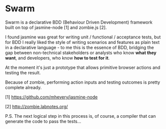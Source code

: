 Swarm
=====

Swarm is a declarative BDD (Behaviour Driven Development) framework built on top of jasmine-node [1] and zombie.js [2].

I found jasmine was great for writing unit / functional / acceptance tests, but for BDD I really liked the style of writing scenarios and features as plain text in a declarative language - to me this is the essence of BDD, bridging the gap between non-technical stakeholders or analysts who know **what they want**, and developers, who know **how to test for it**.

At the moment it's just a prototype that allows primitive browser actions and testing the result.

Because of zombie, performing action inputs and testing outcomes is pretty complete already.

[1] https://github.com/mhevery/jasmine-node

[2] http://zombie.labnotes.org/

P.S. The next logical step in this process is, of course, a compiler that can generate the code to pass the tests...